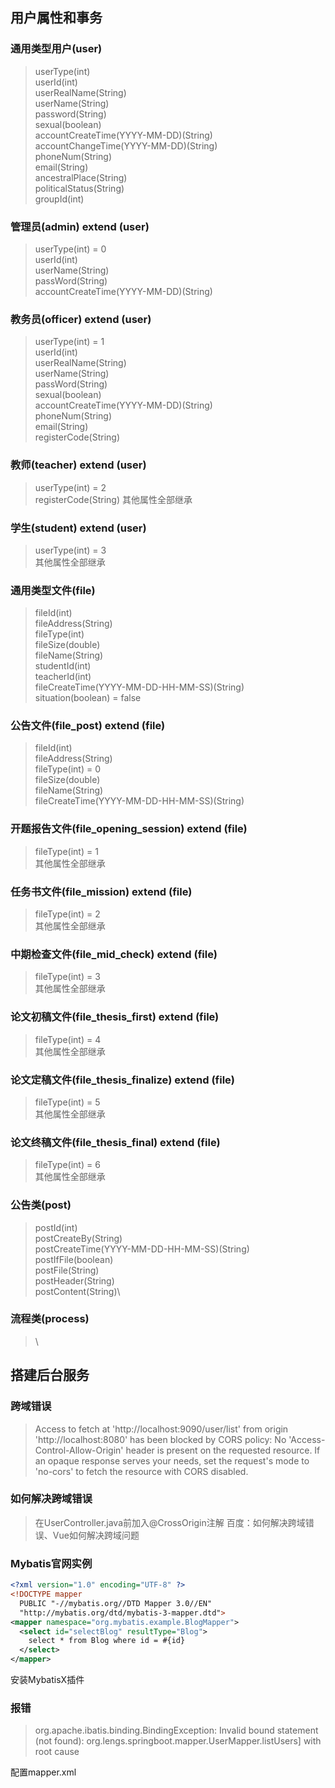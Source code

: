 ## 用户属性和事务

### 通用类型用户(user)
> userType(int)\
> userId(int)\
> userRealName(String)\
> userName(String)\
> password(String)\
> sexual(boolean)\
> accountCreateTime(YYYY-MM-DD)(String)\
> accountChangeTime(YYYY-MM-DD)(String)\
> phoneNum(String)\
> email(String)\
> ancestralPlace(String)\
> politicalStatus(String)\
> groupId(int)

### 管理员(admin) extend (user)
> userType(int) = 0\
> userId(int)\
> userName(String)\
> passWord(String)\
> accountCreateTime(YYYY-MM-DD)(String)

### 教务员(officer) extend (user)
> userType(int) = 1\
> userId(int)\
> userRealName(String)\
> userName(String)\
> passWord(String)\
> sexual(boolean)\
> accountCreateTime(YYYY-MM-DD)(String)\
> phoneNum(String)\
> email(String)\
> registerCode(String)

### 教师(teacher) extend (user)
> userType(int) = 2\
> registerCode(String)
> 其他属性全部继承

### 学生(student) extend (user)
> userType(int) = 3\
> 其他属性全部继承

### 通用类型文件(file)
> fileId(int)\
> fileAddress(String)\
> fileType(int)\
> fileSize(double)\
> fileName(String)\
> studentId(int)\
> teacherId(int)\
> fileCreateTime(YYYY-MM-DD-HH-MM-SS)(String)\
> situation(boolean) = false

### 公告文件(file_post) extend (file)
> fileId(int)\
> fileAddress(String)\
> fileType(int) = 0\
> fileSize(double)\
> fileName(String)\
> fileCreateTime(YYYY-MM-DD-HH-MM-SS)(String)

### 开题报告文件(file_opening_session) extend (file)
> fileType(int) = 1\
> 其他属性全部继承

### 任务书文件(file_mission) extend (file)
> fileType(int) = 2\
> 其他属性全部继承

### 中期检查文件(file_mid_check) extend (file)
> fileType(int) = 3\
> 其他属性全部继承

### 论文初稿文件(file_thesis_first) extend (file)
> fileType(int) = 4\
> 其他属性全部继承

### 论文定稿文件(file_thesis_finalize) extend (file)
> fileType(int) = 5\
> 其他属性全部继承

### 论文终稿文件(file_thesis_final) extend (file)
> fileType(int) = 6\
> 其他属性全部继承

### 公告类(post)
> postId(int)\
> postCreateBy(String)\
> postCreateTime(YYYY-MM-DD-HH-MM-SS)(String)\
> postIfFile(boolean)\
> postFile(String)\
> postHeader(String)\
> postContent(String)\

### 流程类(process)
> \

## 搭建后台服务

### 跨域错误
> Access to fetch at 'http://localhost:9090/user/list' from origin 'http://localhost:8080' has been blocked by CORS policy: No 'Access-Control-Allow-Origin' header is present on the requested resource. If an opaque response serves your needs, set the request's mode to 'no-cors' to fetch the resource with CORS disabled.

### 如何解决跨域错误
>在UserController.java前加入@CrossOrigin注解
百度：如何解决跨域错误、Vue如何解决跨域问题

### Mybatis官网实例

```xml
<?xml version="1.0" encoding="UTF-8" ?>
<!DOCTYPE mapper
  PUBLIC "-//mybatis.org//DTD Mapper 3.0//EN"
  "http://mybatis.org/dtd/mybatis-3-mapper.dtd">
<mapper namespace="org.mybatis.example.BlogMapper">
  <select id="selectBlog" resultType="Blog">
    select * from Blog where id = #{id}
  </select>
</mapper>
```
安装MybatisX插件
### 报错
>org.apache.ibatis.binding.BindingException: Invalid bound statement (not found): org.lengs.springboot.mapper.UserMapper.listUsers] with root cause

配置mapper.xml